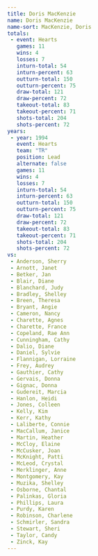 ```yaml
---
title: Doris MacKenzie
name: Doris MacKenzie
name-sort: MacKenzie, Doris
totals:
 - event: Hearts
   games: 11
   wins: 4
   losses: 7
   inturn-total: 54
   inturn-percent: 63
   outturn-total: 150
   outturn-percent: 75
   draw-total: 121
   draw-percent: 72
   takeout-total: 83
   takeout-percent: 71
   shots-total: 204
   shots-percent: 72
years:
 - year: 1994
   event: Hearts
   team: "TR"
   position: Lead
   alternate: false
   games: 11
   wins: 4
   losses: 7
   inturn-total: 54
   inturn-percent: 63
   outturn-total: 150
   outturn-percent: 75
   draw-total: 121
   draw-percent: 72
   takeout-total: 83
   takeout-percent: 71
   shots-total: 204
   shots-percent: 72
vs:
 - Anderson, Sherry
 - Arnott, Janet
 - Betker, Jan
 - Blair, Diane
 - Blanchard, Judy
 - Bradley, Shelley
 - Breen, Theresa
 - Bryant, Angie
 - Cameron, Nancy
 - Charette, Agnes
 - Charette, France
 - Copeland, Rae Ann
 - Cunningham, Cathy
 - Dalio, Diane
 - Daniel, Sylvie
 - Flannigan, Lorraine
 - Frey, Audrey
 - Gauthier, Cathy
 - Gervais, Donna
 - Gignac, Donna
 - Gudereit, Marcia
 - Hanlon, Heidi
 - Jones, Colleen
 - Kelly, Kim
 - Kerr, Kathy
 - Laliberte, Connie
 - MacCallum, Janice
 - Martin, Heather
 - McCloy, Elaine
 - McCusker, Joan
 - McKnight, Patti
 - McLeod, Crystal
 - Merklinger, Anne
 - Montgomery, Kay
 - Muzika, Shelley
 - Osborne, Chantal
 - Palinkas, Gloria
 - Phillips, Laura
 - Purdy, Karen
 - Robinson, Charlene
 - Schmirler, Sandra
 - Stewart, Sheri
 - Taylor, Candy
 - Zinck, Kay
---
```

